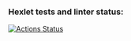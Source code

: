 ### Hexlet tests and linter status:
[![Actions Status](https://github.com/FreeS777/qa-auto-engineer-javascript-project-87/actions/workflows/hexlet-check.yml/badge.svg)](https://github.com/FreeS777/qa-auto-engineer-javascript-project-87/actions)